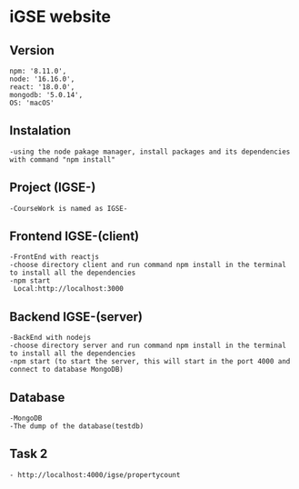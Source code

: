# iGSE website

## Version
    npm: '8.11.0',
    node: '16.16.0',
    react: '18.0.0',
    mongodb: '5.0.14',
    OS: 'macOS'

## Instalation 
    -using the node pakage manager, install packages and its dependencies with command "npm install"


## Project (IGSE-)
    -CourseWork is named as IGSE-

## Frontend IGSE-(client)
    -FrontEnd with reactjs
    -choose directory client and run command npm install in the terminal to install all the dependencies
    -npm start  
     Local:http://localhost:3000



## Backend IGSE-(server)
    -BackEnd with nodejs
    -choose directory server and run command npm install in the terminal to install all the dependencies
    -npm start (to start the server, this will start in the port 4000 and connect to database MongoDB)

## Database
    -MongoDB
    -The dump of the database(testdb)

## Task 2
    - http://localhost:4000/igse/propertycount

